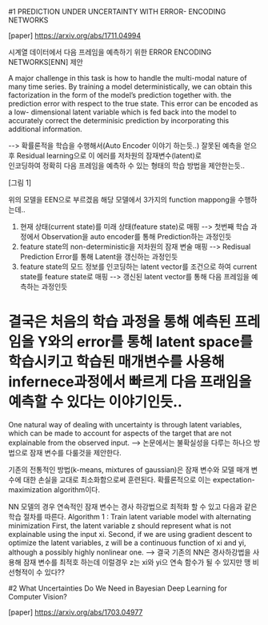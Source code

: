 #1 PREDICTION UNDER UNCERTAINTY WITH ERROR- ENCODING NETWORKS

[paper] https://arxiv.org/abs/1711.04994  

시계열 데이터에서 다음 프레임을 예측하기 위한 ERROR ENCODING NETWORKS[ENN] 제안  
  
A major challenge in this task is how to handle the multi-modal nature of many time series. 
By training a model deterministically, we can obtain this factorization in the form of the model’s prediction together with. the prediction error with respect to the true state. 
This error can be encoded as a low- dimensional latent variable which is fed back into the model to accurately correct the determinisic prediction by incorporating this additional information. 
  
--> 확률론적을 학습을 수행해서(Auto Encoder 이야기 하는듯..) 잘못된 예측을 얻으 후 Residual learning으로 이 에러를 저차원의 잠재변수(latent)로  
인코딩하여 정확히 다음 프레임을 예측하 수 있는 형태의 학습 방법을 제안한는듯..   

[그림 1]

위의 모델을 EEN으로 부르겠음
해당 모델에서 3가지의 function mappong을 수행하는데..  
1) 현재 상태(current state)를 미래 상태(feature state)로 매핑
--> 첫번째 학습 과정에서 Observation을 auto encoder를 통해 Prediction하는 과정인듯
2) feature state의 non-deterministic을 저차원의 잠재 변술 매핑
--> Redisual Prediction Error를 통해 Latent을 갱신하는 과정인듯
3) feature state의 모드 정보를 인코딩하는 latent vector를 조건으로 하여 current state를 feature state로 매핑
--> 갱신된 latent vector를 통해 다음 프레임을 예측하는 과정인듯

# 결국은 처음의 학습 과정을 통해 예측된 프레임을 Y와의 error를 통해 latent space를 학습시키고 학습된 매개변수를 사용해 infernece과정에서 빠르게 다음 프래임을 예측할 수 있다는 이야기인듯.. #

One natural way of dealing with uncertainty is through latent variables, which can be made to account for aspects of the target that are not explainable from the observed input. 
--> 논문에서는 불확실성을 다루는 하나으 방법으로 잠재 변수를 다룰것을 제안한다.

기존의 전통적인 방법(k-means, mixtures of gaussian)은 잠재 변수와 모델 매개 변수에 대한 손실을 교대로 최소화함으로써 훈련된다. 
확률론적으로 이는 expectation-maximization algorithm이다.

NN 모델의 경우 연속적인 잠재 변수는 경사 하강법으로 최적화 할 수 있고 다음과 같은 학습 절차를 따른다.
Algorithm 1 : Train latent variable model with alternating minimization
First, the latent variable z should represent what is not explainable using the input xi. 
Second, if we are using gradient descent to optimize the latent variables, z will be a continuous function of xi and yi, although a possibly highly nonlinear one. 
--> 결국 기존의 NN은 경사하강법을 사용해 잠재 변수를 최적호 하는데 이럴경우 z는 xi와 yi으 연속 함수가 될 수 있지만 맹 비선형적이 수 있다??



#2 What Uncertainties Do We Need in Bayesian Deep Learning for Computer Vision?

[paper] https://arxiv.org/abs/1703.04977
